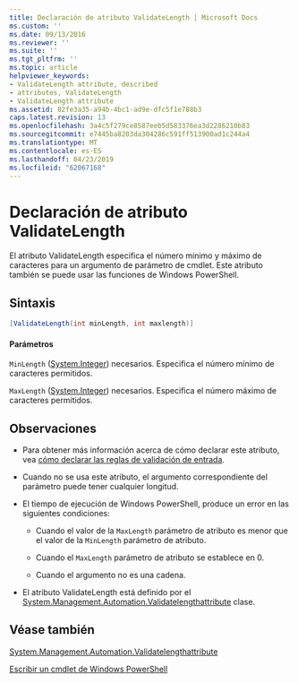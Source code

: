 ```yaml
---
title: Declaración de atributo ValidateLength | Microsoft Docs
ms.custom: ''
ms.date: 09/13/2016
ms.reviewer: ''
ms.suite: ''
ms.tgt_pltfrm: ''
ms.topic: article
helpviewer_keywords:
- ValidateLength attribute, described
- attributes, ValidateLength
- ValidateLength attribute
ms.assetid: 82fe3a35-a94b-4bc1-ad9e-dfc5f1e788b3
caps.latest.revision: 13
ms.openlocfilehash: 3a4c5f279ce8587eeb5d583376ea3d2286210b83
ms.sourcegitcommit: e7445ba8203da304286c591ff513900ad1c244a4
ms.translationtype: MT
ms.contentlocale: es-ES
ms.lasthandoff: 04/23/2019
ms.locfileid: "62067168"
---
```

# <a name="validatelength-attribute-declaration"></a>Declaración de atributo ValidateLength

El atributo ValidateLength especifica el número mínimo y máximo de caracteres para un argumento de parámetro de cmdlet. Este atributo también se puede usar las funciones de Windows PowerShell.

## <a name="syntax"></a>Sintaxis

```csharp
[ValidateLength(int minLength, int maxlength)]
```

#### <a name="parameters"></a>Parámetros

`MinLength` ([System.Integer](/dotnet/api/System.Integer)) necesarios. Especifica el número mínimo de caracteres permitidos.

`MaxLength` ([System.Integer](/dotnet/api/System.Integer)) necesarios. Especifica el número máximo de caracteres permitidos.

## <a name="remarks"></a>Observaciones

- Para obtener más información acerca de cómo declarar este atributo, vea [cómo declarar las reglas de validación de entrada](http://msdn.microsoft.com/en-us/544c2100-62ba-4be4-b2a2-cc0d4e4fc45b).

- Cuando no se usa este atributo, el argumento correspondiente del parámetro puede tener cualquier longitud.

- El tiempo de ejecución de Windows PowerShell, produce un error en las siguientes condiciones:

    - Cuando el valor de la `MaxLength` parámetro de atributo es menor que el valor de la `MinLength` parámetro de atributo.

    - Cuando el `MaxLength` parámetro de atributo se establece en 0.

    - Cuando el argumento no es una cadena.

- El atributo ValidateLength está definido por el [System.Management.Automation.Validatelengthattribute](/dotnet/api/System.Management.Automation.ValidateLengthAttribute) clase.

## <a name="see-also"></a>Véase también

[System.Management.Automation.Validatelengthattribute](/dotnet/api/System.Management.Automation.ValidateLengthAttribute)

[Escribir un cmdlet de Windows PowerShell](./writing-a-windows-powershell-cmdlet.md)
